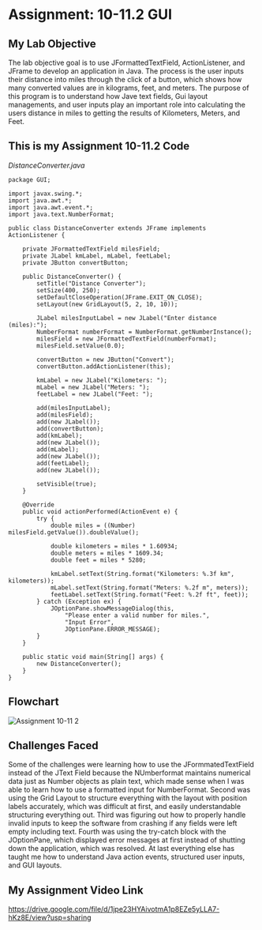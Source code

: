 # Assignment: 10-11.2 GUI
## My Lab Objective

The lab objective goal is to use JFormattedTextField, ActionListener, and JFrame to develop an application in Java. The process is the user inputs their distance into miles through the click of a button, which shows how many converted values are in kilograms, feet, and meters. The purpose of this program is to understand how Jave text fields, Gui layout managements, and user inputs play an important role into calculating the users distance in miles to getting the results of Kilometers, Meters, and Feet.

## This is my Assignment 10-11.2 Code

*DistanceConverter.java*
```
package GUI;

import javax.swing.*;
import java.awt.*;
import java.awt.event.*;
import java.text.NumberFormat;

public class DistanceConverter extends JFrame implements ActionListener {

    private JFormattedTextField milesField;
    private JLabel kmLabel, mLabel, feetLabel;
    private JButton convertButton;

    public DistanceConverter() {
        setTitle("Distance Converter");
        setSize(400, 250);
        setDefaultCloseOperation(JFrame.EXIT_ON_CLOSE);
        setLayout(new GridLayout(5, 2, 10, 10));

        JLabel milesInputLabel = new JLabel("Enter distance (miles):");
        NumberFormat numberFormat = NumberFormat.getNumberInstance();
        milesField = new JFormattedTextField(numberFormat);
        milesField.setValue(0.0);

        convertButton = new JButton("Convert");
        convertButton.addActionListener(this);

        kmLabel = new JLabel("Kilometers: ");
        mLabel = new JLabel("Meters: ");
        feetLabel = new JLabel("Feet: ");

        add(milesInputLabel);
        add(milesField);
        add(new JLabel()); 
        add(convertButton);
        add(kmLabel);
        add(new JLabel());
        add(mLabel);
        add(new JLabel());
        add(feetLabel);
        add(new JLabel());

        setVisible(true);
    }

    @Override
    public void actionPerformed(ActionEvent e) {
        try {
            double miles = ((Number) milesField.getValue()).doubleValue();

            double kilometers = miles * 1.60934;
            double meters = miles * 1609.34;
            double feet = miles * 5280;

            kmLabel.setText(String.format("Kilometers: %.3f km", kilometers));
            mLabel.setText(String.format("Meters: %.2f m", meters));
            feetLabel.setText(String.format("Feet: %.2f ft", feet));
        } catch (Exception ex) {
            JOptionPane.showMessageDialog(this, 
                "Please enter a valid number for miles.", 
                "Input Error", 
                JOptionPane.ERROR_MESSAGE);
        }
    }

    public static void main(String[] args) {
        new DistanceConverter();
    }
}
```

## Flowchart
![Assignment 10-11 2](https://github.com/user-attachments/assets/da65e580-a816-4b28-964c-da2cfadf2c16)

## Challenges Faced
Some of the challenges were learning how to use the JFormmatedTextField instead of the JText Field because the NUmberformat maintains numerical data just as Number objects as plain text, which made sense when I was able to learn how to use a formatted input for NumberFormat. Second was using the Grid Layout to structure everything with the layout with position labels accurately, which was difficult at first, and easily understandable structuring everything out. Third was figuring out how to properly handle invalid inputs to keep the software from crashing if any fields were left empty including text. Fourth was using the try-catch block with the JOptionPane, which displayed error messages at first instead of shutting down the application, which was resolved. At last everything else has taught me how to understand Java action events, structured user inputs, and GUI layouts.

## My Assignment Video Link
https://drive.google.com/file/d/1jpe23HYAivotmA1p8EZe5yLLA7-hKz8E/view?usp=sharing

